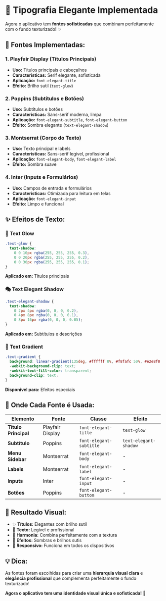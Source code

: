 # 🎨 Tipografia Elegante Implementada

Agora o aplicativo tem **fontes sofisticadas** que combinam perfeitamente com o fundo texturizado! ✨

## 📝 **Fontes Implementadas:**

### 1. **Playfair Display** (Títulos Principais)
- **Uso:** Títulos principais e cabeçalhos
- **Características:** Serif elegante, sofisticada
- **Aplicação:** `font-elegant-title`
- **Efeito:** Brilho sutil (`text-glow`)

### 2. **Poppins** (Subtítulos e Botões)
- **Uso:** Subtítulos e botões
- **Características:** Sans-serif moderna, limpa
- **Aplicação:** `font-elegant-subtitle`, `font-elegant-button`
- **Efeito:** Sombra elegante (`text-elegant-shadow`)

### 3. **Montserrat** (Corpo do Texto)
- **Uso:** Texto principal e labels
- **Características:** Sans-serif legível, profissional
- **Aplicação:** `font-elegant-body`, `font-elegant-label`
- **Efeito:** Sombra suave

### 4. **Inter** (Inputs e Formulários)
- **Uso:** Campos de entrada e formulários
- **Características:** Otimizada para leitura em telas
- **Aplicação:** `font-elegant-input`
- **Efeito:** Limpo e funcional

## ✨ **Efeitos de Texto:**

### 🌟 **Text Glow**
```css
.text-glow {
  text-shadow: 
    0 0 10px rgba(255, 255, 255, 0.3),
    0 0 20px rgba(255, 255, 255, 0.2),
    0 0 30px rgba(255, 255, 255, 0.1);
}
```
**Aplicado em:** Títulos principais

### 🎭 **Text Elegant Shadow**
```css
.text-elegant-shadow {
  text-shadow: 
    0 2px 4px rgba(0, 0, 0, 0.2),
    0 4px 8px rgba(0, 0, 0, 0.1),
    0 8px 16px rgba(0, 0, 0, 0.05);
}
```
**Aplicado em:** Subtítulos e descrições

### 🌈 **Text Gradient**
```css
.text-gradient {
  background: linear-gradient(135deg, #ffffff 0%, #f8fafc 50%, #e2e8f0 100%);
  -webkit-background-clip: text;
  -webkit-text-fill-color: transparent;
  background-clip: text;
}
```
**Disponível para:** Efeitos especiais

## 🎯 **Onde Cada Fonte é Usada:**

| Elemento | Fonte | Classe | Efeito |
|----------|-------|--------|--------|
| **Título Principal** | Playfair Display | `font-elegant-title` | `text-glow` |
| **Subtítulo** | Poppins | `font-elegant-subtitle` | `text-elegant-shadow` |
| **Menu Sidebar** | Montserrat | `font-elegant-body` | - |
| **Labels** | Montserrat | `font-elegant-label` | - |
| **Inputs** | Inter | `font-elegant-input` | - |
| **Botões** | Poppins | `font-elegant-button` | - |

## 🚀 **Resultado Visual:**

- ✨ **Títulos:** Elegantes com brilho sutil
- 📝 **Texto:** Legível e profissional
- 🎨 **Harmonia:** Combina perfeitamente com a textura
- 💫 **Efeitos:** Sombras e brilhos sutis
- 📱 **Responsivo:** Funciona em todos os dispositivos

## 💡 **Dica:**

As fontes foram escolhidas para criar uma **hierarquia visual clara** e **elegância profissional** que complementa perfeitamente o fundo texturizado!

**Agora o aplicativo tem uma identidade visual única e sofisticada!** 🎉
